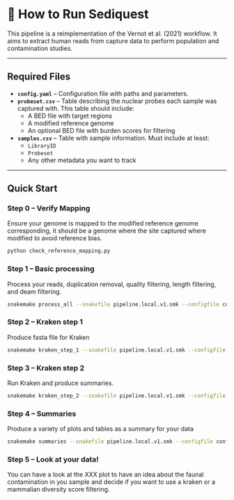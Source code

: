 # 🧬 How to Run Sediquest

This pipeline is a reimplementation of the Vernot et al. (2021) workflow. It aims to extract human reads from capture data to perform population and contamination studies.

---

## Required Files

- **`config.yaml`** – Configuration file with paths and parameters.
- **`probeset.csv`** – Table describing the nuclear probes each sample was captured with. This table should include:
  - A BED file with target regions
  - A modified reference genome
  - An optional BED file with burden scores for filtering
- **`samples.csv`** – Table with sample information. Must include at least:
  - `LibraryID`
  - `Probeset`
  - Any other metadata you want to track

---

## Quick Start

### Step 0 – Verify Mapping
Ensure your genome is mapped to the modified reference genome corresponding, it should be a genome where the site captured where modified to avoid reference bias.

```bash
python check_reference_mapping.py  
```

### Step 1 – Basic processing 
Process your reads, duplication removal, quality filtering, length filtering, and deam filtering.

```bash
snakemake process_all --snakefile pipeline.local.v1.smk --configfile config/config.yaml --cores 25
```

### Step 2 – Kraken step 1 
Produce fasta file for Kraken 

```bash
snakemake kraken_step_1 --snakefile pipeline.local.v1.smk --configfile config/config.yaml --cores 25
```

### Step 3 – Kraken step 2
Run Kraken and produce summaries.

```bash
snakemake kraken_step_2 --snakefile pipeline.local.v1.smk --configfile config/config.yaml --cores 25
```

### Step 4 – Summaries
Produce a variety of plots and tables as a summary for your data

```bash
snakemake summaries --snakefile pipeline.local.v1.smk --configfile config/config.yaml --cores 25
```

### Step 5 – Look at your data!
You can have a look at the XXX plot to have an idea about the faunal contamination in you sample and decide if you want to use a kraken or a mammalian diversity score filtering. 


